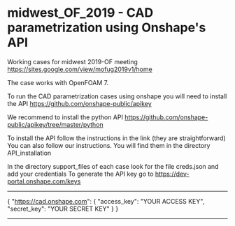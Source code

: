 # midwest_OF_2019 - CAD parametrization using Onshape's API

Working cases for midwest 2019-OF meeting
https://sites.google.com/view/mofug2019v1/home



The case works with OpenFOAM 7.


To run the CAD parametrization cases using onshape you will need to install the API
https://github.com/onshape-public/apikey

We recommend to install the python API
https://github.com/onshape-public/apikey/tree/master/python

To install the API follow the instructions in the link (they are straightforward)
You can also follow our instructions.  You will find them in the directory API_installation


In the directory support_files of each case look for the file creds.json and add your credentials
To generate the API key go to https://dev-portal.onshape.com/keys

*********************************
{
    "https://cad.onshape.com": {
        "access_key": "YOUR ACCESS KEY",
        "secret_key": "YOUR SECRET KEY"
    }
}
*********************************

